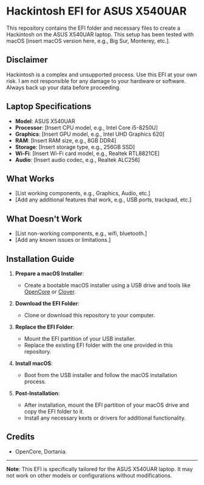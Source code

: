 # Hackintosh EFI for ASUS X540UAR

This repository contains the EFI folder and necessary files to create a Hackintosh on the ASUS X540UAR laptop. This setup has been tested with macOS [insert macOS version here, e.g., Big Sur, Monterey, etc.].

## Disclaimer
Hackintosh is a complex and unsupported process. Use this EFI at your own risk. I am not responsible for any damage to your hardware or software. Always back up your data before proceeding.

## Laptop Specifications
- **Model**: ASUS X540UAR
- **Processor**: [Insert CPU model, e.g., Intel Core i5-8250U]
- **Graphics**: [Insert GPU model, e.g., Intel UHD Graphics 620]
- **RAM**: [Insert RAM size, e.g., 8GB DDR4]
- **Storage**: [Insert storage type, e.g., 256GB SSD]
- **Wi-Fi**: [Insert Wi-Fi card model, e.g., Realtek RTL8821CE]
- **Audio**: [Insert audio codec, e.g., Realtek ALC256]

## What Works
- [List working components, e.g., Graphics, Audio, etc.]
- [Add any additional features that work, e.g., USB ports, trackpad, etc.]

## What Doesn't Work
- [List non-working components, e.g., wifi, bluetooth.]
- [Add any known issues or limitations.]

## Installation Guide
1. **Prepare a macOS Installer**:
   - Create a bootable macOS installer using a USB drive and tools like [OpenCore](https://dortania.github.io/OpenCore-Install-Guide/) or [Clover](https://sourceforge.net/projects/cloverefiboot/).

2. **Download the EFI Folder**:
   - Clone or download this repository to your computer.

3. **Replace the EFI Folder**:
   - Mount the EFI partition of your USB installer.
   - Replace the existing EFI folder with the one provided in this repository.

4. **Install macOS**:
   - Boot from the USB installer and follow the macOS installation process.

5. **Post-Installation**:
   - After installation, mount the EFI partition of your macOS drive and copy the EFI folder to it.
   - Install any necessary kexts or drivers for additional functionality.

## Credits
- OpenCore, Dortania.


---

**Note**: This EFI is specifically tailored for the ASUS X540UAR laptop. It may not work on other models or configurations without modifications.
